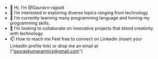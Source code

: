 - 👋 Hi, I’m @Gauravv-rajputt
- 👀 I’m interested in exploring diverse topics ranging from technology
- 🌱 I’m currently learning many programming language and honing my programming skills.
- 💞️ I’m looking to collaborate on innovative projects that blend creativity with technology.
- 📫 How to reach me Feel free to connect on LinkedIn (insert your LinkedIn profile link) or drop me an email at ("gauravkumaramtics@gmail.com")

<!---
Gauravv-rajputt/Gauravv-rajputt is a ✨ special ✨ repository because its `README.md` (this file) appears on your GitHub profile.
You can click the Preview link to take a look at your changes.
--->
